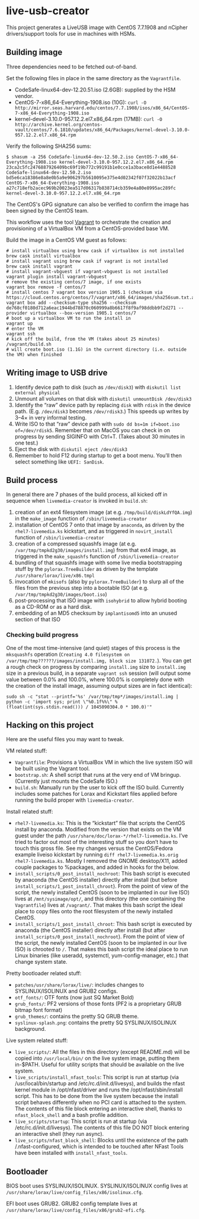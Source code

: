 # live-usb-creator

This project generates a LiveUSB image with CentOS 7.7.1908 and nCipher drivers/support tools for use in machines with
HSMs.

## Building image

Three dependencies need to be fetched out-of-band.

Set the following files in place in the same directory as the `Vagrantfile`.

* CodeSafe-linux64-dev-12.20.51.iso (2.6GB): supplied by the HSM vendor.
* CentOS-7-x86_64-Everything-1908.iso (10G): `curl -O http://mirror.seas.harvard.edu/centos/7.7.1908/isos/x86_64/CentOS-7-x86_64-Everything-1908.iso`
* kernel-devel-3.10.0-957.12.2.el7.x86_64.rpm (17MB): `curl -O http://archive.kernel.org/centos-vault/centos/7.6.1810/updates/x86_64/Packages/kernel-devel-3.10.0-957.12.2.el7.x86_64.rpm`

Verify the following SHA256 sums:

```
$ shasum -a 256 CodeSafe-linux64-dev-12.50.2.iso CentOS-7-x86_64-Everything-1908.iso kernel-devel-3.10.0-957.12.2.el7.x86_64.rpm
23ca2c5fc2476887926409bc69f19b772c99191b1e0cce1a3bace8d1e4488528  CodeSafe-linux64-dev-12.50.2.iso
bd5e6ca18386e8a8e0b5a9e906297b5610095e375e4d02342f07f32022b13acf  CentOS-7-x86_64-Everything-1908.iso
a27c718efb2acec969b20023ea517d06317b838714cb359e4a80e8995ac289fc  kernel-devel-3.10.0-957.12.2.el7.x86_64.rpm
```

The CentOS's GPG signature can also be verified to confirm the image has been signed by the CentOS team.

This workflow uses the tool [Vagrant](https://www.vagrantup.com/) to orchestrate the creation and provisioning of a VirtualBox VM from a CentOS-provided base VM.

Build the image in a CentOS VM guest as follows:

```
# install virtualbox using brew cask if virtualbox is not installed
brew cask install virtualbox
# install vagrant using brew cask if vagrant is not installed
brew cask install vagrant
# install vagrant-vbguest if vagrant-vbguest is not installed
vagrant plugin install vagrant-vbguest
# remove the existing centos/7 image, if one exists
vagrant box remove -f centos/7
# install centos 7 vagrant box version 1905.1 (checksum via https://cloud.centos.org/centos/7/vagrant/x86_64/images/sha256sum.txt.asc)
vagrant box add --checksum-type sha256 --checksum de768cf0180d712a6eac1944bd78870c060999a8b6617f8f9af98ddbb9f2d271 --provider virtualbox --box-version 1905.1 centos/7
# boot up a virtualbox VM to run the install in
vagrant up
# enter the VM
vagrant ssh
# kick off the build, from the VM (takes about 25 minutes)
/vagrant/build.sh
# will create boot.iso (1.1G) in the current directory (i.e. outside the VM) when finished
```

## Writing image to USB drive

1. Identify device path to disk (such as `/dev/disk3`) with `diskutil list external physical`
2. Unmount all volumes on that disk with `diskutil unmountDisk /dev/disk3`
3. Identify the “raw” device path by replacing `disk` with `rdisk` in the device path. (E.g. `/dev/disk3` becomes `/dev/rdisk3`.) This speeds up writes by 3–4× in very informal testing.
3. Write ISO to that “raw” device path with `sudo dd bs=1m if=boot.iso of=/dev/rdisk5`. Remember that on MacOS you can check in on progress by sending SIGINFO with Ctrl+T. (Takes about 30 minutes in one test.)
4. Eject the disk with `diskutil eject /dev/disk3`
5. Remember to hold F12 during startup to get a boot menu. You’ll then select something like `UEFI: SanDisk`.

## Build process

In general there are 7 phases of the build process, all kicked off in sequence when `livemedia-creator` is invoked in `build.sh`:

1. creation of an ext4 filesystem image (at e.g. `/tmp/build/diskLdYfQA.img`) in the `make_image` function of `/sbin/livemedia-creator`
2. installation of CentOS 7 onto that image by `anaconda`, as driven by the `rhel7-livemedia.ks` kickstart, and as triggered in `novirt_install` function of `/sbin/livemedia-creator`
3. creation of a compressed squashfs image (at e.g. `/var/tmp/tmpkd2g30/images/install.img`) from that ext4 image, as triggered in the `make_squashfs` function of `/sbin/livemedia-creator`
4. bundling of that squashfs image with some live media bootstrapping stuff by the `pylorax.TreeBuilder` as driven by the template `/usr/share/lorax/live/x86.tmpl`
5. invocation of `mkisofs` (also by `pylorax.TreeBuilder`) to slurp all of the files from the previous step into a bootable ISO (at e.g. `/var/tmp/tmpkd2g30/images/boot.iso`)
6. post-processing that ISO image with `isohybrid` to allow hybrid booting as a CD-ROM or as a hard disk.
7. embedding of an MD5 checksum by `implantisomd5` into an unused section of that ISO

### Checking build progress

One of the most time-intensive (and quiet) stages of this process is the `mksquashfs` operation (`Creating 4.0 filesystem on /var/tmp/tmp??????/images/install.img, block size 131072.`). You can get a rough check on progress by comparing `install.img` size to `install.img` size in a previous build, in a separate `vagrant ssh` session (will output some value between 0.0% and 100.0%, where 100.0% is completely done with the creation of the install image, assuming output sizes are in fact identical):

```
sudo sh -c "stat --printf='%s' /var/tmp/tmp*/images/install.img | python -c 'import sys; print \"%0.1f%%\" % (float(int(sys.stdin.read())) / 1045090304.0 * 100.0)'"
```

## Hacking on this project
Here are the useful files you may want to tweak.

VM related stuff:
* `Vagrantfile`: Provisions a VirtualBox VM in which the live system ISO will be built using the Vagrant tool.
* `bootstrap.sh`: A shell script that runs at the very end of VM bringup. (Currently just mounts the CodeSafe ISO.)
* `build.sh`: Manually run by the user to kick off the ISO build. Currently includes some patches for Lorax and Kickstart files applied before running the build proper with `livemedia-creator`.

Install related stuff:

* `rhel7-livemedia.ks`: This is the “kickstart” file that scripts the CentOS install by anaconda. Modified from the version that exists on the VM guest under the path `/usr/share/doc/lorax-*/rhel7-livemedia.ks`. I’ve tried to factor out most of the interesting stuff so you don’t have to touch this gross file. See my changes versus the CentOS/Fedora example liveiso kickstart by running `diff rhel7-livemedia.ks.orig rhel7-livemedia.ks`. Mostly I removed the GNOME desktop/X11, added couple packages
to %packages, and added in hooks for the below.
* `install_scripts/0_post_install_nochroot`: This bash script is executed by anaconda (the CentOS installer) directly after install (but before `install_scripts/1_post_install_chroot`). From the point of view of the script, the newly installed CentOS (soon to be implanted in our live ISO) lives at `/mnt/sysimage/opt/`, and this directory (the one containing the `Vagrantfile`) lives at `/vagrant/`. That makes this bash script the ideal place to copy files onto the root filesystem of the newly installed CentOS.
* `install_scripts/1_post_install_chroot`: This bash script is executed by anaconda (the CentOS installer) directly after install (but after `install_scripts/0_post_install_nochroot`). From the point of view of the script, the newly installed CentOS (soon to be implanted in our live ISO) is chrooted to `/`. That makes this bash script the ideal place to run Linux binaries (like useradd, systemctl, yum-config-manager, etc.) that change system state.

Pretty bootloader related stuff:
* `patches/usr/share/lorax/live/`: includes changes to SYSLINUX/ISOLINUX and GRUB2 configs.
* `otf_fonts/`: OTF fonts (now just SQ Market Bold)
* `grub_fonts/`: PF2 versions of those fonts (PF2 is a proprietary GRUB bitmap font format)
* `grub_themes/`: contains the pretty SQ GRUB theme.
* `syslinux-splash.png`: contains the pretty SQ SYSLINUX/ISOLINUX background.

Live system related stuff:

* `live_scripts/`: All the files in this directory (except README.md) will be copied into `/usr/local/bin/` on the live system image, putting them in-$PATH. Useful for utility scripts that should be available on the live system.
* `live_scripts/install_nfast_tools`: This script is run at startup (via /usr/local/bin/startup and /etc/rc.d/init.d/livesys), and builds the nfast kernel module in /opt/nfast/driver and runs the /opt/nfast/sbin/install script. This has to be done from the live system because the install script behaves differently when no PCI card is attached to the system. The contents of this file block entering an interactive shell, thanks to `nfast_block_shell` and a bash profile addition.
* `live_scripts/startup`: This script is run at startup (via /etc/rc.d/init.d/livesys). The contents of this file DO NOT block entering an interactive shell (they run async).
* `live_scripts/nfast_block_shell`: Blocks until the existence of the path /.nfast-configured, which is intended to be touched after NFast Tools have been installed with `install_nfast_tools`.

## Bootloader
BIOS boot uses SYSLINUX/ISOLINUX. SYSLINUX/ISOLINUX config lives at `/usr/share/lorax/live/config_files/x86/isolinux.cfg`.

EFI boot uses GRUB2. GRUB2 config template lives at `/usr/share/lorax/live/config_files/x86/grub2-efi.cfg`.
